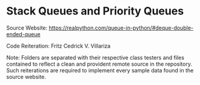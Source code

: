 # Stack Queues and Priority Queues

 Source Website: https://realpython.com/queue-in-python/#deque-double-ended-queue

Code Reiteration: Fritz Cedrick V. Villariza

Note: Folders are separated with their respective class testers and files contained to reflect a clean and provident remote source in the repository. Such reiterations are required to implement every sample data found in the source website.